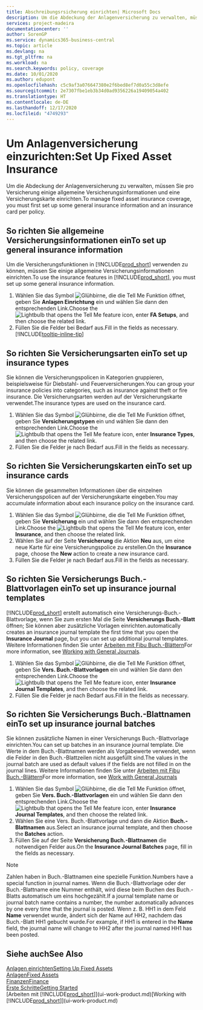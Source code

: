 ```yaml
---
title: Abschreibungsrsicherung einrichten| Microsoft Docs
description: Um die Abdeckung der Anlagenversicherung zu verwalten, müssen Sie pro Versicherung einige allgemeine Versicherungsinformationen und eine Versicherungskarte einrichten.
services: project-madeira
documentationcenter: ''
author: SorenGP
ms.service: dynamics365-business-central
ms.topic: article
ms.devlang: na
ms.tgt_pltfrm: na
ms.workload: na
ms.search.keywords: policy, coverage
ms.date: 10/01/2020
ms.author: edupont
ms.openlocfilehash: c5c9af3a076647380e2f6bed8ef7d0a55c3d8efe
ms.sourcegitcommit: 2e7307fbe1eb3b34d0ad9356226a19409054a402
ms.translationtype: HT
ms.contentlocale: de-DE
ms.lasthandoff: 12/17/2020
ms.locfileid: "4749293"
---
```

# <a name="set-up-fixed-asset-insurance"></a><span data-ttu-id="5bb35-103">Um Anlagenversicherung einzurichten:</span><span class="sxs-lookup"><span data-stu-id="5bb35-103">Set Up Fixed Asset Insurance</span></span>
<span data-ttu-id="5bb35-104">Um die Abdeckung der Anlagenversicherung zu verwalten, müssen Sie pro Versicherung einige allgemeine Versicherungsinformationen und eine Versicherungskarte einrichten.</span><span class="sxs-lookup"><span data-stu-id="5bb35-104">To manage fixed asset insurance coverage, you must first set up some general insurance information and an insurance card per policy.</span></span>

## <a name="to-set-up-general-insurance-information"></a><span data-ttu-id="5bb35-105">So richten Sie allgemeine Versicherungsinformationen ein</span><span class="sxs-lookup"><span data-stu-id="5bb35-105">To set up general insurance information</span></span>
<span data-ttu-id="5bb35-106">Um die Versicherungsfunktionen in [!INCLUDE[prod_short](includes/prod_short.md)]  verwenden zu können, müssen Sie einige allgemeine Versicherungsinformationen einrichten.</span><span class="sxs-lookup"><span data-stu-id="5bb35-106">To use the insurance features in [!INCLUDE[prod_short](includes/prod_short.md)], you must set up some general insurance information.</span></span>  

1. <span data-ttu-id="5bb35-107">Wählen Sie das Symbol ![Glühbirne, die die Tell Me Funktion öffnet](media/ui-search/search_small.png "Was möchten Sie tun?"), geben Sie **Anlagen Einrichtung** ein und wählen Sie dann den entsprechenden Link.</span><span class="sxs-lookup"><span data-stu-id="5bb35-107">Choose the ![Lightbulb that opens the Tell Me feature](media/ui-search/search_small.png "Tell me what you want to do") icon, enter **FA Setups**, and then choose the related link.</span></span>  
2. <span data-ttu-id="5bb35-108">Füllen Sie die Felder bei Bedarf aus.</span><span class="sxs-lookup"><span data-stu-id="5bb35-108">Fill in the fields as necessary.</span></span> [!INCLUDE[tooltip-inline-tip](includes/tooltip-inline-tip_md.md)]  

## <a name="to-set-up-insurance-types"></a><span data-ttu-id="5bb35-109">So richten Sie Versicherungsarten ein</span><span class="sxs-lookup"><span data-stu-id="5bb35-109">To set up insurance types</span></span>
<span data-ttu-id="5bb35-110">Sie können die Versicherungspolicen in Kategorien gruppieren, beispielsweise für Diebstahl- und Feuerversicherungen.</span><span class="sxs-lookup"><span data-stu-id="5bb35-110">You can group your insurance policies into categories, such as insurance against theft or fire insurance.</span></span> <span data-ttu-id="5bb35-111">Die Versicherungsarten werden auf der Versicherungskarte verwendet.</span><span class="sxs-lookup"><span data-stu-id="5bb35-111">The insurance types are used on the insurance card.</span></span>

1. <span data-ttu-id="5bb35-112">Wählen Sie das Symbol ![Glühbirne, die die Tell Me Funktion öffnet](media/ui-search/search_small.png "Was möchten Sie tun?"), geben Sie **Versicherungstypen** ein und wählen Sie dann den entsprechenden Link.</span><span class="sxs-lookup"><span data-stu-id="5bb35-112">Choose the ![Lightbulb that opens the Tell Me feature](media/ui-search/search_small.png "Tell me what you want to do") icon, enter **Insurance Types**, and then choose the related link.</span></span>  
2. <span data-ttu-id="5bb35-113">Füllen Sie die Felder je nach Bedarf aus.</span><span class="sxs-lookup"><span data-stu-id="5bb35-113">Fill in the fields as necessary.</span></span>

## <a name="to-set-up-insurance-cards"></a><span data-ttu-id="5bb35-114">So richten Sie Versicherungskarten ein</span><span class="sxs-lookup"><span data-stu-id="5bb35-114">To set up insurance cards</span></span>
<span data-ttu-id="5bb35-115">Sie können die gesammelten Informationen über die einzelnen Versicherungspolicen auf der Versicherungskarte eingeben.</span><span class="sxs-lookup"><span data-stu-id="5bb35-115">You may accumulate information about each insurance policy on the insurance card.</span></span>  

1. <span data-ttu-id="5bb35-116">Wählen Sie das Symbol ![Glühbirne, die die Tell Me Funktion öffnet](media/ui-search/search_small.png "Was möchten Sie tun?"), geben Sie **Versicherung** ein und wählen Sie dann den entsprechenden Link.</span><span class="sxs-lookup"><span data-stu-id="5bb35-116">Choose the ![Lightbulb that opens the Tell Me feature](media/ui-search/search_small.png "Tell me what you want to do") icon, enter **Insurance**, and then choose the related link.</span></span>  
2. <span data-ttu-id="5bb35-117">Wählen Sie auf der Seite **Versicherung** die Aktion **Neu** aus, um eine neue Karte für eine Versicherungspolice zu erstellen.</span><span class="sxs-lookup"><span data-stu-id="5bb35-117">On the **Insurance** page, choose the **New** action to create a  new insurance card.</span></span>  
3. <span data-ttu-id="5bb35-118">Füllen Sie die Felder je nach Bedarf aus.</span><span class="sxs-lookup"><span data-stu-id="5bb35-118">Fill in the fields as necessary.</span></span>

## <a name="to-set-up-insurance-journal-templates"></a><span data-ttu-id="5bb35-119">So richten Sie Versicherungs Buch.-Blattvorlagen ein</span><span class="sxs-lookup"><span data-stu-id="5bb35-119">To set up insurance journal templates</span></span>
[!INCLUDE[prod_short](includes/prod_short.md)] <span data-ttu-id="5bb35-120">erstellt automatisch eine Versicherungs-Buch.-Blattvorlage, wenn Sie zum ersten Mal die Seite **Versicherungs Buch.-Blatt** öffnen; Sie können aber zusätzliche Vorlagen einrichten.</span><span class="sxs-lookup"><span data-stu-id="5bb35-120">automatically creates an insurance journal template the first time that you open the **Insurance Journal** page, but you can set up additional journal templates.</span></span> <span data-ttu-id="5bb35-121">Weitere Informationen finden Sie unter [Arbeiten mit Fibu Buch.-Blättern](ui-work-general-journals.md)</span><span class="sxs-lookup"><span data-stu-id="5bb35-121">For more information, see [Working with General Journals](ui-work-general-journals.md).</span></span>  

1. <span data-ttu-id="5bb35-122">Wählen Sie das Symbol ![Glühbirne, die die Tell Me Funktion öffnet](media/ui-search/search_small.png "Was möchten Sie tun?"), geben Sie **Vers. Buch.-Blattvorlagen** ein und wählen Sie dann den entsprechenden Link.</span><span class="sxs-lookup"><span data-stu-id="5bb35-122">Choose the ![Lightbulb that opens the Tell Me feature](media/ui-search/search_small.png "Tell me what you want to do") icon, enter **Insurance Journal Templates**, and then choose the related link.</span></span>  
2. <span data-ttu-id="5bb35-123">Füllen Sie die Felder je nach Bedarf aus.</span><span class="sxs-lookup"><span data-stu-id="5bb35-123">Fill in the fields as necessary.</span></span>

## <a name="to-set-up-insurance-journal-batches"></a><span data-ttu-id="5bb35-124">So richten Sie Versicherungs Buch.-Blattnamen ein</span><span class="sxs-lookup"><span data-stu-id="5bb35-124">To set up insurance journal batches</span></span>
<span data-ttu-id="5bb35-125">Sie können zusätzliche Namen in einer Versicherungs Buch.-Blattvorlage einrichten.</span><span class="sxs-lookup"><span data-stu-id="5bb35-125">You can set up batches in an insurance journal template.</span></span> <span data-ttu-id="5bb35-126">Die Werte in dem Buch.-Blattnamen werden als Vorgabewerte verwendet, wenn die Felder in den Buch.-Blattzeilen nicht ausgefüllt sind.</span><span class="sxs-lookup"><span data-stu-id="5bb35-126">The values in the journal batch are used as default values if the fields are not filled in on the journal lines.</span></span> <span data-ttu-id="5bb35-127">Weitere Informationen finden Sie unter [Arbeiten mit Fibu Buch.-Blättern](ui-work-general-journals.md)</span><span class="sxs-lookup"><span data-stu-id="5bb35-127">For more information, see [Work with General Journals](ui-work-general-journals.md)</span></span>  

1. <span data-ttu-id="5bb35-128">Wählen Sie das Symbol ![Glühbirne, die die Tell Me Funktion öffnet](media/ui-search/search_small.png "Was möchten Sie tun?"), geben Sie **Vers. Buch.-Blattvorlagen** ein und wählen Sie dann den entsprechenden Link.</span><span class="sxs-lookup"><span data-stu-id="5bb35-128">Choose the ![Lightbulb that opens the Tell Me feature](media/ui-search/search_small.png "Tell me what you want to do") icon, enter **Insurance Journal Templates**, and then choose the related link.</span></span>  
2. <span data-ttu-id="5bb35-129">Wählen Sie eine Vers. Buch.-Blattvorlage und dann die Aktion **Buch.-Blattnamen** aus.</span><span class="sxs-lookup"><span data-stu-id="5bb35-129">Select an insurance journal template, and then choose the **Batches** action.</span></span>
3. <span data-ttu-id="5bb35-130">Füllen Sie auf der Seite **Versicherung Buch.-Blattnamen** die notwendigen Felder aus.</span><span class="sxs-lookup"><span data-stu-id="5bb35-130">On the **Insurance Journal Batches** page, fill in the fields as necessary.</span></span>

> [!NOTE]  
>   <span data-ttu-id="5bb35-131">Zahlen haben in Buch.-Blattnamen eine spezielle Funktion.</span><span class="sxs-lookup"><span data-stu-id="5bb35-131">Numbers have a special function in journal names.</span></span> <span data-ttu-id="5bb35-132">Wenn die Buch.-Blattvorlage oder der Buch.-Blattname eine Nummer enthält, wird diese beim Buchen des Buch.-Blatts automatisch um eins hochgezählt.</span><span class="sxs-lookup"><span data-stu-id="5bb35-132">If a journal template name or journal batch name contains a number, the number automatically advances by one every time that the journal is posted.</span></span> <span data-ttu-id="5bb35-133">Wenn z. B. HH1 in dem Feld **Name** verwendet wurde, ändert sich der Name auf HH2, nachdem das Buch.-Blatt HH1 gebucht wurde.</span><span class="sxs-lookup"><span data-stu-id="5bb35-133">For example, if HH1 is entered in the **Name** field, the journal name will change to HH2 after the journal named HH1 has been posted.</span></span>

## <a name="see-also"></a><span data-ttu-id="5bb35-134">Siehe auch</span><span class="sxs-lookup"><span data-stu-id="5bb35-134">See Also</span></span>
[<span data-ttu-id="5bb35-135">Anlagen einrichten</span><span class="sxs-lookup"><span data-stu-id="5bb35-135">Setting Up Fixed Assets</span></span>](fa-setup.md)  
[<span data-ttu-id="5bb35-136">Anlagen</span><span class="sxs-lookup"><span data-stu-id="5bb35-136">Fixed Assets</span></span>](fa-manage.md)  
[<span data-ttu-id="5bb35-137">Finanzen</span><span class="sxs-lookup"><span data-stu-id="5bb35-137">Finance</span></span>](finance.md)  
[<span data-ttu-id="5bb35-138">Erste Schritte</span><span class="sxs-lookup"><span data-stu-id="5bb35-138">Getting Started</span></span>](product-get-started.md)  
<span data-ttu-id="5bb35-139">[Arbeiten mit [!INCLUDE[prod_short](includes/prod_short.md)]](ui-work-product.md)</span><span class="sxs-lookup"><span data-stu-id="5bb35-139">[Working with [!INCLUDE[prod_short](includes/prod_short.md)]](ui-work-product.md)</span></span>
